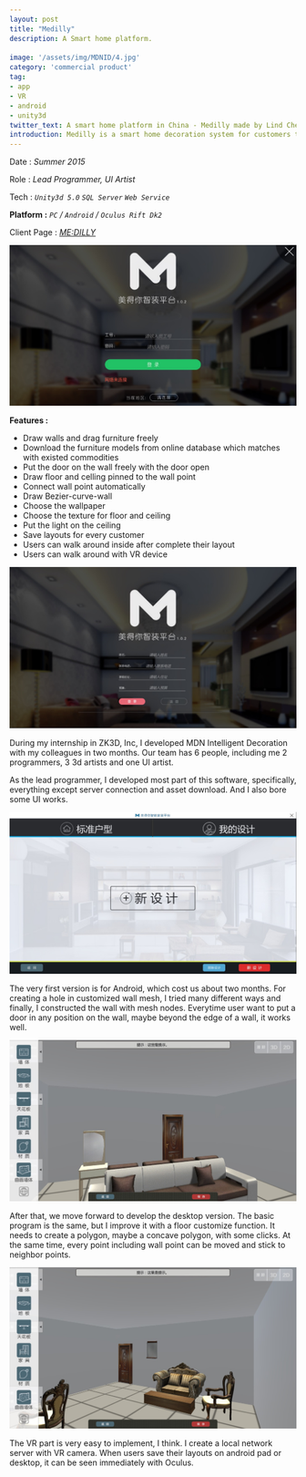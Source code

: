 ```yaml
---
layout: post
title: "Medilly"
description: A Smart home platform.

image: '/assets/img/MDNID/4.jpg'
category: 'commercial product'
tag:
- app
- VR
- android
- unity3d
twitter_text: A smart home platform in China - Medilly made by Lind Chen. 
introduction: Medilly is a smart home decoration system for customers to draw the room layout they want. One of the early smart home products in China.
---
```


Date : *Summer 2015*

Role : *Lead Programmer, UI Artist*

Tech : *`Unity3d 5.0`  `SQL Server`  `Web Service`*

**Platform :** *`PC` / `Android` / `Oculus Rift Dk2`*

Client Page : *[ME:DILLY](http://www.mdni.cn/)*

![](/assets/img/MDNID/1.jpg)

**Features :**
- Draw walls and drag furniture freely
- Download the furniture models from online database which matches with existed commodities
- Put the door on the wall freely with the door open
- Draw floor and celling pinned to the wall point
- Connect wall point automatically
- Draw Bezier-curve-wall
- Choose the wallpaper
- Choose the texture for floor and ceiling
- Put the light on the ceiling
- Save layouts for every customer
- Users can walk around inside after complete their layout
- Users can walk around with VR device

![](/assets/img/MDNID/2.jpg)

During my internship in ZK3D, Inc, I developed MDN Intelligent Decoration with my colleagues in two months.  Our team has 6 people, including me 2 programmers, 3 3d artists and one UI artist.

As the lead programmer, I developed most part of this software, specifically, everything except server connection and asset download. And I also bore some UI works. 

![](/assets/img/MDNID/3.jpg)

The very first version is for Android, which cost us about two months. For creating a hole in customized wall mesh, I tried many different ways and finally, I constructed the wall with mesh nodes. Everytime user want to put a door in any position on the wall, maybe beyond the edge of a wall, it works well.

![](/assets/img/MDNID/5.jpg)

After that, we move forward to develop the desktop version. The basic program is the same, but I improve it with a floor customize function. It needs to create a polygon, maybe a concave polygon, with some clicks. At the same time, every point including wall point can be moved and stick to neighbor points.

![](/assets/img/MDNID/6.jpg)

The VR part is very easy to implement, I think. I create a local network server with VR camera. When users save their layouts on android pad or desktop, it can be seen immediately with Oculus.